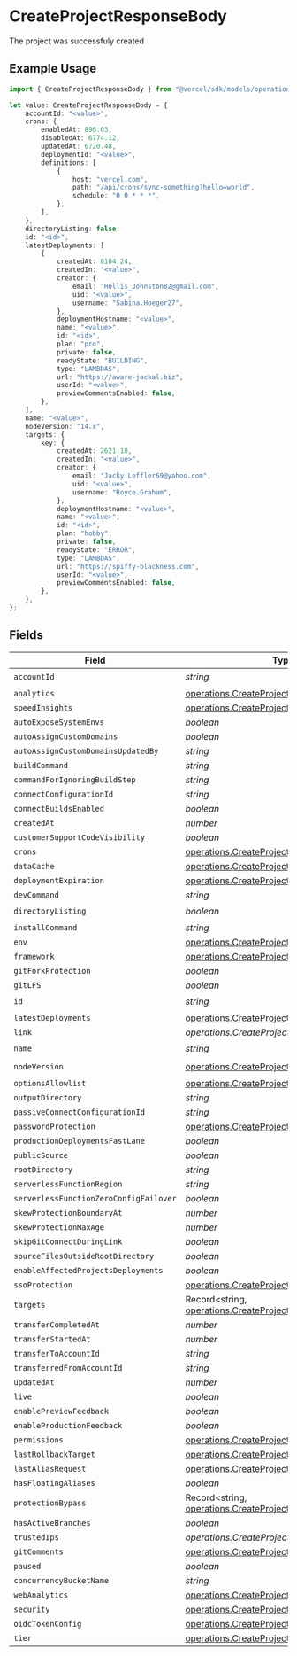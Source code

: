 # CreateProjectResponseBody

The project was successfuly created

## Example Usage

```typescript
import { CreateProjectResponseBody } from "@vercel/sdk/models/operations";

let value: CreateProjectResponseBody = {
    accountId: "<value>",
    crons: {
        enabledAt: 896.03,
        disabledAt: 6774.12,
        updatedAt: 6720.48,
        deploymentId: "<value>",
        definitions: [
            {
                host: "vercel.com",
                path: "/api/crons/sync-something?hello=world",
                schedule: "0 0 * * *",
            },
        ],
    },
    directoryListing: false,
    id: "<id>",
    latestDeployments: [
        {
            createdAt: 8104.24,
            createdIn: "<value>",
            creator: {
                email: "Hollis_Johnston82@gmail.com",
                uid: "<value>",
                username: "Sabina.Hoeger27",
            },
            deploymentHostname: "<value>",
            name: "<value>",
            id: "<id>",
            plan: "pro",
            private: false,
            readyState: "BUILDING",
            type: "LAMBDAS",
            url: "https://aware-jackal.biz",
            userId: "<value>",
            previewCommentsEnabled: false,
        },
    ],
    name: "<value>",
    nodeVersion: "14.x",
    targets: {
        key: {
            createdAt: 2621.18,
            createdIn: "<value>",
            creator: {
                email: "Jacky.Leffler69@yahoo.com",
                uid: "<value>",
                username: "Royce.Graham",
            },
            deploymentHostname: "<value>",
            name: "<value>",
            id: "<id>",
            plan: "hobby",
            private: false,
            readyState: "ERROR",
            type: "LAMBDAS",
            url: "https://spiffy-blackness.com",
            userId: "<value>",
            previewCommentsEnabled: false,
        },
    },
};
```

## Fields

| Field                                                                                                                | Type                                                                                                                 | Required                                                                                                             | Description                                                                                                          |
| -------------------------------------------------------------------------------------------------------------------- | -------------------------------------------------------------------------------------------------------------------- | -------------------------------------------------------------------------------------------------------------------- | -------------------------------------------------------------------------------------------------------------------- |
| `accountId`                                                                                                          | *string*                                                                                                             | :heavy_check_mark:                                                                                                   | N/A                                                                                                                  |
| `analytics`                                                                                                          | [operations.CreateProjectAnalytics](../../models/operations/createprojectanalytics.md)                               | :heavy_minus_sign:                                                                                                   | N/A                                                                                                                  |
| `speedInsights`                                                                                                      | [operations.CreateProjectSpeedInsights](../../models/operations/createprojectspeedinsights.md)                       | :heavy_minus_sign:                                                                                                   | N/A                                                                                                                  |
| `autoExposeSystemEnvs`                                                                                               | *boolean*                                                                                                            | :heavy_minus_sign:                                                                                                   | N/A                                                                                                                  |
| `autoAssignCustomDomains`                                                                                            | *boolean*                                                                                                            | :heavy_minus_sign:                                                                                                   | N/A                                                                                                                  |
| `autoAssignCustomDomainsUpdatedBy`                                                                                   | *string*                                                                                                             | :heavy_minus_sign:                                                                                                   | N/A                                                                                                                  |
| `buildCommand`                                                                                                       | *string*                                                                                                             | :heavy_minus_sign:                                                                                                   | N/A                                                                                                                  |
| `commandForIgnoringBuildStep`                                                                                        | *string*                                                                                                             | :heavy_minus_sign:                                                                                                   | N/A                                                                                                                  |
| `connectConfigurationId`                                                                                             | *string*                                                                                                             | :heavy_minus_sign:                                                                                                   | N/A                                                                                                                  |
| `connectBuildsEnabled`                                                                                               | *boolean*                                                                                                            | :heavy_minus_sign:                                                                                                   | N/A                                                                                                                  |
| `createdAt`                                                                                                          | *number*                                                                                                             | :heavy_minus_sign:                                                                                                   | N/A                                                                                                                  |
| `customerSupportCodeVisibility`                                                                                      | *boolean*                                                                                                            | :heavy_minus_sign:                                                                                                   | N/A                                                                                                                  |
| `crons`                                                                                                              | [operations.CreateProjectCrons](../../models/operations/createprojectcrons.md)                                       | :heavy_minus_sign:                                                                                                   | N/A                                                                                                                  |
| `dataCache`                                                                                                          | [operations.CreateProjectDataCache](../../models/operations/createprojectdatacache.md)                               | :heavy_minus_sign:                                                                                                   | N/A                                                                                                                  |
| `deploymentExpiration`                                                                                               | [operations.CreateProjectDeploymentExpiration](../../models/operations/createprojectdeploymentexpiration.md)         | :heavy_minus_sign:                                                                                                   | N/A                                                                                                                  |
| `devCommand`                                                                                                         | *string*                                                                                                             | :heavy_minus_sign:                                                                                                   | N/A                                                                                                                  |
| `directoryListing`                                                                                                   | *boolean*                                                                                                            | :heavy_check_mark:                                                                                                   | N/A                                                                                                                  |
| `installCommand`                                                                                                     | *string*                                                                                                             | :heavy_minus_sign:                                                                                                   | N/A                                                                                                                  |
| `env`                                                                                                                | [operations.CreateProjectEnv](../../models/operations/createprojectenv.md)[]                                         | :heavy_minus_sign:                                                                                                   | N/A                                                                                                                  |
| `framework`                                                                                                          | [operations.CreateProjectProjectsFramework](../../models/operations/createprojectprojectsframework.md)               | :heavy_minus_sign:                                                                                                   | N/A                                                                                                                  |
| `gitForkProtection`                                                                                                  | *boolean*                                                                                                            | :heavy_minus_sign:                                                                                                   | N/A                                                                                                                  |
| `gitLFS`                                                                                                             | *boolean*                                                                                                            | :heavy_minus_sign:                                                                                                   | N/A                                                                                                                  |
| `id`                                                                                                                 | *string*                                                                                                             | :heavy_check_mark:                                                                                                   | N/A                                                                                                                  |
| `latestDeployments`                                                                                                  | [operations.CreateProjectLatestDeployments](../../models/operations/createprojectlatestdeployments.md)[]             | :heavy_minus_sign:                                                                                                   | N/A                                                                                                                  |
| `link`                                                                                                               | *operations.CreateProjectLink*                                                                                       | :heavy_minus_sign:                                                                                                   | N/A                                                                                                                  |
| `name`                                                                                                               | *string*                                                                                                             | :heavy_check_mark:                                                                                                   | N/A                                                                                                                  |
| `nodeVersion`                                                                                                        | [operations.CreateProjectNodeVersion](../../models/operations/createprojectnodeversion.md)                           | :heavy_check_mark:                                                                                                   | N/A                                                                                                                  |
| `optionsAllowlist`                                                                                                   | [operations.CreateProjectOptionsAllowlist](../../models/operations/createprojectoptionsallowlist.md)                 | :heavy_minus_sign:                                                                                                   | N/A                                                                                                                  |
| `outputDirectory`                                                                                                    | *string*                                                                                                             | :heavy_minus_sign:                                                                                                   | N/A                                                                                                                  |
| `passiveConnectConfigurationId`                                                                                      | *string*                                                                                                             | :heavy_minus_sign:                                                                                                   | N/A                                                                                                                  |
| `passwordProtection`                                                                                                 | [operations.CreateProjectPasswordProtection](../../models/operations/createprojectpasswordprotection.md)             | :heavy_minus_sign:                                                                                                   | N/A                                                                                                                  |
| `productionDeploymentsFastLane`                                                                                      | *boolean*                                                                                                            | :heavy_minus_sign:                                                                                                   | N/A                                                                                                                  |
| `publicSource`                                                                                                       | *boolean*                                                                                                            | :heavy_minus_sign:                                                                                                   | N/A                                                                                                                  |
| `rootDirectory`                                                                                                      | *string*                                                                                                             | :heavy_minus_sign:                                                                                                   | N/A                                                                                                                  |
| `serverlessFunctionRegion`                                                                                           | *string*                                                                                                             | :heavy_minus_sign:                                                                                                   | N/A                                                                                                                  |
| `serverlessFunctionZeroConfigFailover`                                                                               | *boolean*                                                                                                            | :heavy_minus_sign:                                                                                                   | N/A                                                                                                                  |
| `skewProtectionBoundaryAt`                                                                                           | *number*                                                                                                             | :heavy_minus_sign:                                                                                                   | N/A                                                                                                                  |
| `skewProtectionMaxAge`                                                                                               | *number*                                                                                                             | :heavy_minus_sign:                                                                                                   | N/A                                                                                                                  |
| `skipGitConnectDuringLink`                                                                                           | *boolean*                                                                                                            | :heavy_minus_sign:                                                                                                   | N/A                                                                                                                  |
| `sourceFilesOutsideRootDirectory`                                                                                    | *boolean*                                                                                                            | :heavy_minus_sign:                                                                                                   | N/A                                                                                                                  |
| `enableAffectedProjectsDeployments`                                                                                  | *boolean*                                                                                                            | :heavy_minus_sign:                                                                                                   | N/A                                                                                                                  |
| `ssoProtection`                                                                                                      | [operations.CreateProjectSsoProtection](../../models/operations/createprojectssoprotection.md)                       | :heavy_minus_sign:                                                                                                   | N/A                                                                                                                  |
| `targets`                                                                                                            | Record<string, [operations.CreateProjectTargets](../../models/operations/createprojecttargets.md)>                   | :heavy_minus_sign:                                                                                                   | N/A                                                                                                                  |
| `transferCompletedAt`                                                                                                | *number*                                                                                                             | :heavy_minus_sign:                                                                                                   | N/A                                                                                                                  |
| `transferStartedAt`                                                                                                  | *number*                                                                                                             | :heavy_minus_sign:                                                                                                   | N/A                                                                                                                  |
| `transferToAccountId`                                                                                                | *string*                                                                                                             | :heavy_minus_sign:                                                                                                   | N/A                                                                                                                  |
| `transferredFromAccountId`                                                                                           | *string*                                                                                                             | :heavy_minus_sign:                                                                                                   | N/A                                                                                                                  |
| `updatedAt`                                                                                                          | *number*                                                                                                             | :heavy_minus_sign:                                                                                                   | N/A                                                                                                                  |
| `live`                                                                                                               | *boolean*                                                                                                            | :heavy_minus_sign:                                                                                                   | N/A                                                                                                                  |
| `enablePreviewFeedback`                                                                                              | *boolean*                                                                                                            | :heavy_minus_sign:                                                                                                   | N/A                                                                                                                  |
| `enableProductionFeedback`                                                                                           | *boolean*                                                                                                            | :heavy_minus_sign:                                                                                                   | N/A                                                                                                                  |
| `permissions`                                                                                                        | [operations.CreateProjectPermissions](../../models/operations/createprojectpermissions.md)                           | :heavy_minus_sign:                                                                                                   | N/A                                                                                                                  |
| `lastRollbackTarget`                                                                                                 | [operations.CreateProjectLastRollbackTarget](../../models/operations/createprojectlastrollbacktarget.md)             | :heavy_minus_sign:                                                                                                   | N/A                                                                                                                  |
| `lastAliasRequest`                                                                                                   | [operations.CreateProjectLastAliasRequest](../../models/operations/createprojectlastaliasrequest.md)                 | :heavy_minus_sign:                                                                                                   | N/A                                                                                                                  |
| `hasFloatingAliases`                                                                                                 | *boolean*                                                                                                            | :heavy_minus_sign:                                                                                                   | N/A                                                                                                                  |
| `protectionBypass`                                                                                                   | Record<string, [operations.CreateProjectProtectionBypass](../../models/operations/createprojectprotectionbypass.md)> | :heavy_minus_sign:                                                                                                   | N/A                                                                                                                  |
| `hasActiveBranches`                                                                                                  | *boolean*                                                                                                            | :heavy_minus_sign:                                                                                                   | N/A                                                                                                                  |
| `trustedIps`                                                                                                         | *operations.CreateProjectTrustedIps*                                                                                 | :heavy_minus_sign:                                                                                                   | N/A                                                                                                                  |
| `gitComments`                                                                                                        | [operations.CreateProjectGitComments](../../models/operations/createprojectgitcomments.md)                           | :heavy_minus_sign:                                                                                                   | N/A                                                                                                                  |
| `paused`                                                                                                             | *boolean*                                                                                                            | :heavy_minus_sign:                                                                                                   | N/A                                                                                                                  |
| `concurrencyBucketName`                                                                                              | *string*                                                                                                             | :heavy_minus_sign:                                                                                                   | N/A                                                                                                                  |
| `webAnalytics`                                                                                                       | [operations.CreateProjectWebAnalytics](../../models/operations/createprojectwebanalytics.md)                         | :heavy_minus_sign:                                                                                                   | N/A                                                                                                                  |
| `security`                                                                                                           | [operations.CreateProjectSecurity](../../models/operations/createprojectsecurity.md)                                 | :heavy_minus_sign:                                                                                                   | N/A                                                                                                                  |
| `oidcTokenConfig`                                                                                                    | [operations.CreateProjectOidcTokenConfig](../../models/operations/createprojectoidctokenconfig.md)                   | :heavy_minus_sign:                                                                                                   | N/A                                                                                                                  |
| `tier`                                                                                                               | [operations.CreateProjectTier](../../models/operations/createprojecttier.md)                                         | :heavy_minus_sign:                                                                                                   | N/A                                                                                                                  |